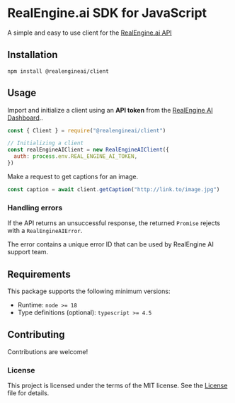 # RealEngine.ai SDK for JavaScript</h1>

A simple and easy to use client for the <a href="https://www.realengine.ai">RealEngine.ai API</a></b>

## Installation

```
npm install @realengineai/client
```

## Usage

Import and initialize a client using an **API token** from the [RealEngine AI Dashboard](https://app.realengine.ai)..

```js
const { Client } = require("@realengineai/client")

// Initializing a client
const realEngineAIClient = new RealEngineAIClient({
  auth: process.env.REAL_ENGINE_AI_TOKEN,
})
```

Make a request to get captions for an image.

```js
const caption = await client.getCaption("http://link.to/image.jpg")
```

### Handling errors

If the API returns an unsuccessful response, the returned `Promise` rejects with a `RealEngineAIError`.

The error contains a unique error ID that can be used by RealEngine AI support team.

## Requirements

This package supports the following minimum versions:

- Runtime: `node >= 18`
- Type definitions (optional): `typescript >= 4.5`

## Contributing

Contributions are welcome!

### License

This project is licensed under the terms of the MIT license. See the [License](https://github.com/RealEngineAI/js-sdk/blob/main/LICENSE)
file for details.
